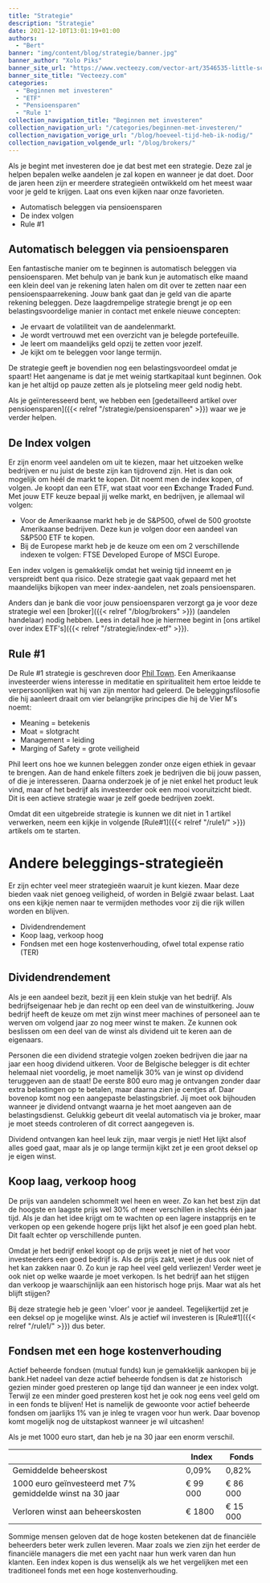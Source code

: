 ```yaml
---
title: "Strategie"
description: "Strategie"
date: 2021-12-10T13:01:19+01:00
authors:
  - "Bert"
banner: "img/content/blog/strategie/banner.jpg"
banner_author: "Xolo Piks"
banner_site_url: "https://www.vecteezy.com/vector-art/3546535-little-scientist-with-glasses-and-elements-of-chemistry-in-his-hands"
banner_site_title: "Vecteezy.com"
categories:
  - "Beginnen met investeren"
  - "ETF"
  - "Pensioensparen"
  - "Rule 1"
collection_navigation_title: "Beginnen met investeren"
collection_navigation_url: "/categories/beginnen-met-investeren/"
collection_navigation_vorige_url: "/blog/hoeveel-tijd-heb-ik-nodig/"
collection_navigation_volgende_url: "/blog/brokers/"
---
```


Als je begint met investeren doe je dat best met een strategie. Deze zal je helpen bepalen welke aandelen je zal kopen en wanneer je dat doet. Door de jaren heen zijn er meerdere strategieën ontwikkeld om het meest waar voor je geld te krijgen. Laat ons even kijken naar onze favorieten.

- Automatisch beleggen via pensioensparen
- De index volgen
- Rule #1

## Automatisch beleggen via pensioensparen

Een fantastische manier om te beginnen is automatisch beleggen via pensioensparen. Met behulp van je bank kun je automatisch elke maand een klein deel van je rekening laten halen om dit over te zetten naar een pensioenspaarrekening. Jouw bank gaat dan je geld van die aparte rekening beleggen. Deze laagdrempelige strategie brengt je op een belastingsvoordelige manier in contact met enkele nieuwe concepten:

- Je ervaart de volatiliteit van de aandelenmarkt.
- Je wordt vertrouwd met een overzicht van je belegde portefeuille.
- Je leert om maandelijks geld opzij te zetten voor jezelf.
- Je kijkt om te beleggen voor lange termijn.

De strategie geeft je bovendien nog een belastingsvoordeel omdat je spaart! Het aangename is dat je met weinig startkapitaal kunt beginnen. Ook kan je het altijd op pauze zetten als je plotseling meer geld nodig hebt.

Als je geïnteresseerd bent, we hebben een [gedetailleerd artikel over pensioensparen]({{< relref "/strategie/pensioensparen" >}}) waar we je verder helpen.

## De Index volgen

Er zijn enorm veel aandelen om uit te kiezen, maar het uitzoeken welke bedrijven er nu juist de beste zijn kan tijdrovend zijn. Het is dan ook mogelijk om héél de markt te kopen. Dit noemt men de index kopen, of volgen. Je koopt dan een ETF, wat staat voor een **E**xchange **T**raded **F**und. Met jouw ETF keuze bepaal jij welke markt, en bedrijven, je allemaal wil volgen:

- Voor de Amerikaanse markt heb je de S&P500, ofwel de 500 grootste Amerikaanse bedrijven. Deze kun je volgen door een aandeel van S&P500 ETF te kopen.
- Bij de Europese markt heb je de keuze om een om 2 verschillende indexen te volgen: FTSE Developed Europe of MSCI Europe.

Een index volgen is gemakkelijk omdat het weinig tijd inneemt en je verspreidt bent qua risico. Deze strategie gaat vaak gepaard met het maandelijks bijkopen van meer index-aandelen, net zoals pensioensparen.

Anders dan je bank die voor jouw pensioensparen verzorgt ga je voor deze strategie wel een [broker]({{< relref "/blog/brokers" >}}) (aandelen handelaar) nodig hebben. Lees in detail hoe je hiermee begint in [ons artikel over index ETF's]({{< relref "/strategie/index-etf" >}}).

## Rule #1

De Rule #1 strategie is geschreven door [Phil Town](https://en.wikipedia.org/wiki/Phil_Town). Een Amerikaanse investeerder wiens interesse in meditatie en spiritualiteit hem ertoe leidde te verpersoonlijken wat hij van zijn mentor had geleerd. De beleggingsfilosofie die hij aanleert draait om vier belangrijke principes die hij de Vier M's noemt:

- Meaning = betekenis
- Moat = slotgracht
- Management = leiding
- Marging of Safety = grote veiligheid

Phil leert ons hoe we kunnen beleggen zonder onze eigen ethiek in gevaar te brengen. Aan de hand enkele filters zoek je bedrijven die bij jouw passen, of die je interesseren. Daarna onderzoek je of je niet enkel het product leuk vind, maar of het bedrijf als investeerder ook een mooi vooruitzicht biedt. Dit is een actieve strategie waar je zelf goede bedrijven zoekt.

Omdat dit een uitgebreide strategie is kunnen we dit niet in 1 artikel verwerken, neem een kijkje in volgende [Rule#1]({{< relref "/rule1/" >}}) artikels om te starten.

# Andere beleggings-strategieën

Er zijn echter veel meer strategieën waaruit je kunt kiezen. Maar deze bieden vaak niet genoeg veiligheid, of worden in België zwaar belast. Laat ons een kijkje nemen naar te vermijden methodes voor zij die rijk willen worden en blijven.

- Dividendrendement
- Koop laag, verkoop hoog
- Fondsen met een hoge kostenverhouding, ofwel total expense ratio (TER)

## Dividendrendement

Als je een aandeel bezit, bezit jij een klein stukje van het bedrijf. Als bedrijfseigenaar heb je dan recht op een deel van de winstuitkering. Jouw bedrijf heeft de keuze om met zijn winst meer machines of personeel aan te werven om volgend jaar zo nog meer winst te maken. Ze kunnen ook beslissen om een deel van de winst als dividend uit te keren aan de eigenaars.

Personen die een dividend strategie volgen zoeken bedrijven die jaar na jaar een hoog dividend uitkeren. Voor de Belgische belegger is dit echter helemaal niet voordelig, je moet namelijk 30% van je winst op dividend teruggeven aan de staat! De eerste 800 euro mag je ontvangen zonder daar extra belastingen op te betalen, maar daarna zien je centjes af. Daar bovenop komt nog een aangepaste belastingsbrief. Jij moet ook bijhouden wanneer je dividend ontvangt waarna je het moet aangeven aan de belastingsdienst. Gelukkig gebeurt dit veelal automatisch via je broker, maar je moet steeds controleren of dit correct aangegeven is.

Dividend ontvangen kan heel leuk zijn, maar vergis je niet! Het lijkt alsof alles goed gaat, maar als je op lange termijn kijkt zet je een groot deksel op je eigen winst.

## Koop laag, verkoop hoog

De prijs van aandelen schommelt wel heen en weer. Zo kan het best zijn dat de hoogste en laagste prijs wel 30% of meer verschillen in slechts één jaar tijd. Als je dan het idee krijgt om te wachten op een lagere instapprijs en te verkopen op een gekende hogere prijs lijkt het alsof je een goed plan hebt. Dit faalt echter op verschillende punten.

Omdat je het bedrijf enkel koopt op de prijs weet je niet of het voor investeerders een goed bedrijf is. Als de prijs zakt, weet je dus ook niet of het kan zakken naar 0. Zo kun je rap heel veel geld verliezen! Verder weet je ook niet op welke waarde je moet verkopen. Is het bedrijf aan het stijgen dan verkoop je waarschijnlijk aan een historisch hoge prijs. Maar wat als het blijft stijgen?

Bij deze strategie heb je geen 'vloer' voor je aandeel. Tegelijkertijd zet je een deksel op je mogelijke winst. Als je actief wil investeren is [Rule#1]({{< relref "/rule1/" >}}) dus beter.

## Fondsen met een hoge kostenverhouding

Actief beheerde fondsen (mutual funds) kun je gemakkelijk aankopen bij je bank.Het nadeel van deze actief beheerde fondsen is dat ze historisch gezien minder goed presteren op lange tijd dan wanneer je een index volgt. Terwijl ze een minder goed presteren kost het je ook nog eens veel geld om in een fonds te blijven! Het is namelijk de gewoonte voor actief beheerde fondsen om jaarlijks 1% van je inleg te vragen voor hun werk. Daar bovenop komt mogelijk nog de uitstapkost wanneer je wil uitcashen!

Als je met 1000 euro start, dan heb je na 30 jaar een enorm verschil.

<table class="table table-striped">
  <thead>
    <tr>
      <th scope="col"></th>
      <th scope="col">Index</th>
      <th scope="col">Fonds</th>
    </tr>
  </thead>
  <tbody>
    <tr>
      <td>Gemiddelde beheerskost</td>
      <td>0,09%</td>
      <td>0,82%</td>
    </tr>
    <tr>
      <td>1000 euro geïnvesteerd met 7% gemiddelde winst na 30 jaar </td>
      <td>€ 99 000</td>
      <td>€ 86 000</td>
    </tr>
    <tr>
      <td>Verloren winst aan beheerskosten </td>
      <td>€ 1800</td>
      <td>€ 15 000</td>
    </tr>
  </tbody>
</table>

Sommige mensen geloven dat de hoge kosten betekenen dat de financiële beheerders beter werk zullen leveren. Maar zoals we zien zijn het eerder de financiële managers die met een yacht naar hun werk varen dan hun klanten. Een index kopen is dus wenselijk als we het vergelijken met een traditioneel fonds met een hoge kostenverhouding.

